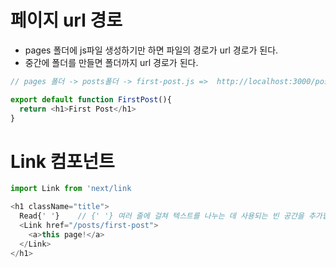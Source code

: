 # 페이지 url 경로
- pages 폴더에 js파일 생성하기만 하면 파일의 경로가 url 경로가 된다.
- 중간에 폴더를 만들면 폴더까지 url 경로가 된다.
```javascript
// pages 폴더 -> posts폴더 -> first-post.js =>  http://localhost:3000/posts/first-post

export default function FirstPost(){
  return <h1>First Post</h1>
}
```

# Link 컴포넌트
```javascript
import Link from 'next/link

<h1 className="title">
  Read{' '}    // {' '} 여러 줄에 걸쳐 텍스트를 나누는 데 사용되는 빈 공간을 추가합니다.
  <Link href="/posts/first-post">
    <a>this page!</a>
  </Link>
</h1>
```
